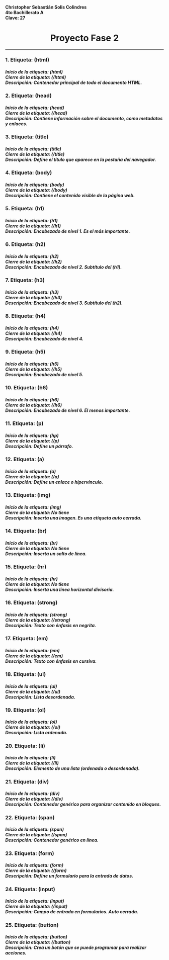 <!DOCTYPE html>
<html>
<head>
	<meta charset="utf-8">
	<meta name="viewport" content="width=device-width, initial-scale=1">
	<title>Proyecto Fase 2</title>
</head>
<body>
	<h4>Christopher Sebastián Solis Colindres <br>4to Bachillerato A <br>Clave: 27</h4>
	<center>
		<h1>Proyecto Fase 2</h1>
	</center>
	<hr>
	<h3>1. Etiqueta: (html)</h3>
	<h5>Inicio de la etiqueta: (html)<br>Cierre de la etiqueta: (/html)<br>Descripción: Contenedor principal de todo el documento HTML.</h5>
	<h3>2. Etiqueta: (head)</h3>
	<h5>Inicio de la etiqueta: (head)<br>Cierre de la etiqueta: (/head)<br>Descripción: Contiene información sobre el documento, como metadatos y enlaces.</h5>
	<h3>3. Etiqueta: (title)</h3>
	<h5>Inicio de la etiqueta: (title)<br>Cierre de la etiqueta: (/title)<br>Descripción: Define el título que aparece en la pestaña del navegador.</h5>
	<h3>4. Etiqueta: (body)</h3>
	<h5>Inicio de la etiqueta: (body)<br>Cierre de la etiqueta: (/body)<br>Descripción: Contiene el contenido visible de la página web.</h5>
	<h3>5. Etiqueta: (h1)</h3>
	<h5>Inicio de la etiqueta: (h1)<br>Cierre de la etiqueta: (/h1)<br>Descripción: Encabezado de nivel 1. Es el más importante.</h5>
	<h3>6. Etiqueta: (h2)</h3>
	<h5>Inicio de la etiqueta: (h2)<br>Cierre de la etiqueta: (/h2)<br>Descripción: Encabezado de nivel 2. Subtítulo del (h1).</h5>
	<h3>7. Etiqueta: (h3)</h3>
	<h5>Inicio de la etiqueta: (h3)<br>Cierre de la etiqueta: (/h3)<br>Descripción: Encabezado de nivel 3. Subtítulo del (h2).</h5>
	<h3>8. Etiqueta: (h4)</h3>
	<h5>Inicio de la etiqueta: (h4)<br>Cierre de la etiqueta: (/h4)<br>Descripción: Encabezado de nivel 4.
	</h5>
	<h3>9. Etiqueta: (h5)</h3>
	<h5>Inicio de la etiqueta: (h5)<br>Cierre de la etiqueta: (/h5)<br>Descripción: Encabezado de nivel 5.  </h5>
	<h3>10. Etiqueta: (h6)</h3>
	<h5>Inicio de la etiqueta: (h6)<br>Cierre de la etiqueta: (/h6)<br>Descripción: Encabezado de nivel 6. El menos importante.</h5>
	<h3>11. Etiqueta: (p)</h3>
	<h5>Inicio de la etiqueta: (hp)<br>Cierre de la etiqueta: (/p)<br>Descripción: Define un párrafo.</h5>
	<h3>12. Etiqueta: (a)</h3>
	<h5>Inicio de la etiqueta: (a)<br>Cierre de la etiqueta: (/a)<br>Descripción: Define un enlace o hipervínculo.</h5>
	<h3>13. Etiqueta: (img)</h3>
	<h5>Inicio de la etiqueta: (img)<br>Cierre de la etiqueta: No tiene<br>Descripción: Inserta una imagen. Es una etiqueta auto cerrada.</h5>
	<h3>14. Etiqueta: (br)</h3>
	<h5>Inicio de la etiqueta: (br)<br>Cierre de la etiqueta: No tiene<br>Descripción: Inserta un salto de línea.</h5>
	<h3>15. Etiqueta: (hr)</h3>
	<h5>Inicio de la etiqueta: (hr)<br>Cierre de la etiqueta: No tiene<br>Descripción: Inserta una línea horizontal divisoria.</h5>
	<h3>16. Etiqueta: (strong)</h3>
	<h5>Inicio de la etiqueta: (strong)<br>Cierre de la etiqueta: (/strong)<br>Descripción: Texto con énfasis en negrita.</h5>
	<h3>17. Etiqueta: (em)</h3>
	<h5>Inicio de la etiqueta: (em)<br>Cierre de la etiqueta: (/em)<br>Descripción: Texto con énfasis en cursiva.</h5>
	<h3>18. Etiqueta: (ul)</h3>
	<h5>Inicio de la etiqueta: (ul)<br>Cierre de la etiqueta: (/ul)<br>Descripción: Lista desordenada.</h5>
	<h3>19. Etiqueta: (ol)</h3>
	<h5>Inicio de la etiqueta: (ol)<br>Cierre de la etiqueta: (/ol)<br>Descripción: Lista ordenada.</h5>
	<h3>20. Etiqueta: (li)</h3>
	<h5>Inicio de la etiqueta: (li)<br>Cierre de la etiqueta: (/li)<br>Descripción: Elemento de una lista (ordenada o desordenada).</h5>
	<h3>21. Etiqueta: (div)</h3>
	<h5>Inicio de la etiqueta: (div)<br>Cierre de la etiqueta: (/div)<br>Descripción: Contenedor genérico para organizar contenido en bloques.</h5>
	<h3>22. Etiqueta: (span)</h3>
	<h5>Inicio de la etiqueta: (span)<br>Cierre de la etiqueta: (/span)<br>Descripción: Contenedor genérico en línea.</h5>
	<h3>23. Etiqueta: (form)</h3>
	<h5>Inicio de la etiqueta: (form)<br>Cierre de la etiqueta: (/form)<br>Descripción: Define un formulario para la entrada de datos.</h5>
	<h3>24. Etiqueta: (input)</h3>
	<h5>Inicio de la etiqueta: (input)<br>Cierre de la etiqueta: (/input)<br>Descripción: Campo de entrada en formularios. Auto cerrada.</h5>
	<h3>25. Etiqueta: (button)</h3>
	<h5>Inicio de la etiqueta: (button)<br>Cierre de la etiqueta: (/button)<br>Descripción: Crea un botón que se puede programar para realizar acciones.</h5>
</body>
</html>
